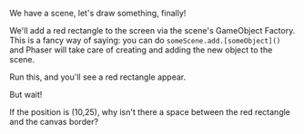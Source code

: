 We have a scene, let's draw something, finally!

We'll add a red rectangle to the screen via the scene's GameObject Factory. This is a fancy way of saying: you can do `someScene.add.[someObject]()` and Phaser will take care of creating and adding the new object to the scene.

Run this, and you'll see a red rectangle appear.

But wait!

If the position is (10,25), why isn't there a space between the red rectangle and the canvas border?